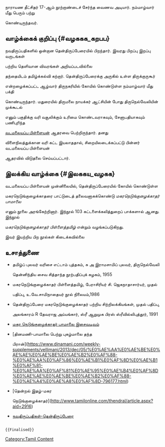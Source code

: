 நாராயண தீட்சிதர் 17-ஆம் நூற்றாண்டைச் சேர்ந்த வைணவ அடியார். நம்மாழ்வார் மீது பெரும் பற்று
கொண்டிருந்தவர்.

## வாழ்க்கைக் குறிப்பு {#வழககக_கறபப}

நவதிருப்பதிகளில் ஒன்றான தென்திருப்பேரையில் பிறந்தார். இவரது பிறப்பு இறப்பு வருடங்கள்
பற்றிய தெளிவான விவரங்கள் அறியப்படவில்லை

தந்தையிடம் தமிழ்க்கல்வி கற்றார். தென்திருப்பேரைக்கு அருகில் உள்ள திருக்குருகூர்
என்றழைக்கப்பட்ட ஆழ்வார் திருநகரியில் கோயில் கொண்டுள்ள நம்மாழ்வார் மீது பக்தி
கொண்டிருந்தார். மதுரையில் திருமலை நாயக்கர் ஆட்சியின் போது திருநெல்வேலியின் முக்கூடல்
எனும் பகுதிக்கு வரி வசூலிக்கும் உரிமை கொண்டவராகவும், சேனாபதியாகவும் பணிபுரிந்த
[வடமலையப்ப பிள்ளையன்](வடமலையப்ப_பிள்ளையன் "wikilink") ஆதரவை பெற்றிருந்தார். தனது
விளைநிலத்துக்கான வரி கட்ட இயலாததால், சிறையிலடைக்கப்பட்டு பின்னர் வடமலையப்ப பிள்ளையன்
ஆதரவில் விடுதலை செய்யப்பட்டார்.

## இலக்கிய வாழ்க்கை {#இலககய_வழகக}

வடமலையப்ப பிள்ளையன் முன்னிலையில், தென்திருப்பேரையில் கோயில் கொண்டுள்ள
மகரநெடுங்குழைக்காதரை பாட்டுடைத் தலைவனாகக்கொண்டு *மகரநெடுங்குழைக்காதர் பாமாலை*
எனும் நூலை அரங்கேற்றினார். இந்நூல் 103 கட்டளைக்கலித்துறைப் பாக்களால் ஆனது. இந்நூல்
ம*கரநெடுங்குழைக்காதர் பிள்ளைத்தமிழ்* என்றும் வழங்கப்படுகிறது.

இவர் இயற்றிய பிற நூல்கள் கிடைக்கவில்லை

## உசாத்துணை

-   தமிழ்ப் புலவர் வரிசை எட்டாம் புத்தகம், சு அ இராமசாமிப் புலவர், திருநெல்வேலி
    தென்னிந்திய சைவ சித்தாந்த நூற்பதிப்புக் கழகம், 1955
-   மகரநெடுங்குழைக்காதர் பிள்ளைத்தமிழ், பேராசிரியர் சி. ஜெகநாதாசார்யர், முதல்
    பதிப்பு, உ.வே.சாமிநாதையர் நூல் நிலையம்,1986
-   தென்திருப்பேரை மகரநெடுங்குழைக்காதர் பற்றிய சிற்றிலக்கியங்கள், முதல் பதிப்பு,
    அலங்காரம் R தேவராஜ அய்யங்கார், ஸ்ரீ ஆறுமுக பிரஸ் ஸ்ரீவில்லிபுத்தூர், 1991
-   [மகர நெடுங்குழைக்காதர் பாமாலை இசைவடிவம்](https://youtu.be/XGnVEHDljgc)
-   [தினமணி-பாமாலை பெற்று புகழ்மாலை தந்த
    பிரான்](https://www.dinamani.com/weekly-supplements/vellimani/2013/dec/05/%E0%AE%AA%E0%AE%BE%E0%AE%AE%E0%AE%BE%E0%AE%B2%E0%AF%88-%E0%AE%AA%E0%AF%86%E0%AE%B1%E0%AF%8D%E0%AE%B1%E0%AF%81-%E0%AE%AA%E0%AF%81%E0%AE%95%E0%AE%B4%E0%AF%8D%E0%AE%AE%E0%AE%BE%E0%AE%B2%E0%AF%88-%E0%AE%A4%E0%AE%A8%E0%AF%8D-796177.html)
-   [தென்றல் இதழ்-மகர
    நெடுங்குழைக்காதர்](http://www.tamilonline.com/thendral/article.aspx?aid=2916)
-   [நவதிருப்பதிகள்-தென்திருப்பேரை](https://www.tirunelveli.today/ta/navathirupathi-6-thenthiruperai/)

```{=mediawiki}
{{Finalised}}
```
[Category:Tamil Content](Category:Tamil_Content "wikilink")
